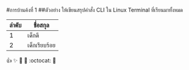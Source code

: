 #การบ้านค้งที่ 1
##ตัวอย่าง
ให้เขียนสรุปคำสั่ง CLI ใน Linux Terminal ที่เรียนมาทั้งหมด

 ลำดับ | ชื่อสกุล
 -----|------
 1    | เด็กดี
 2    | เด็กเรียบร้อย


:+1: :sparkles: :metal: :rocket: :octocat: :tada:
